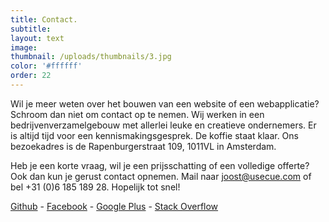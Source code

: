 ```yaml
---
title: Contact.
subtitle:
layout: text
image:
thumbnail: /uploads/thumbnails/3.jpg
color: '#ffffff'
order: 22
---
```



Wil je meer weten over het bouwen van een website of een webapplicatie? Schroom dan niet om contact op te nemen. Wij werken in een bedrijvenverzamelgebouw met allerlei leuke en creatieve ondernemers. Er is altijd tijd voor een kennismakingsgesprek. De koffie staat klaar. Ons bezoekadres is de Rapenburgerstraat 109, 1011VL in Amsterdam.

Heb je een korte vraag, wil je een prijsschatting of een volledige offerte? Ook dan kun je gerust contact opnemen. Mail naar joost@usecue.com of bel +31 (0)6 185 189 28. Hopelijk tot snel!

[Github](https://github.com/jhvanderschee)&nbsp;-&nbsp;[Facebook](https://www.facebook.com/usecue)&nbsp;-&nbsp;[Google Plus](https://plus.google.com/101345401648717866709/about)&nbsp;-&nbsp;[Stack Overflow](http://stackoverflow.com/users/2397550/joosts)